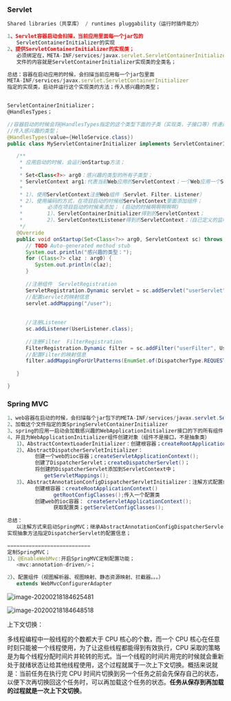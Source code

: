 ### Servlet

```javascript
Shared libraries（共享库） / runtimes pluggability（运行时插件能力）

1、Servlet容器启动会扫描，当前应用里面每一个jar包的
   ServletContainerInitializer的实现
2、提供ServletContainerInitializer的实现类；
   必须绑定在，META-INF/services/javax.servlet.ServletContainerInitializer
   文件的内容就是ServletContainerInitializer实现类的全类名；

总结：容器在启动应用的时候，会扫描当前应用每一个jar包里面
META-INF/services/javax.servlet.ServletContainerInitializer
指定的实现类，启动并运行这个实现类的方法；传入感兴趣的类型；


ServletContainerInitializer；
@HandlesTypes；
```





```java
//容器启动的时候会将@HandlesTypes指定的这个类型下面的子类（实现类，子接口等）传递过来；
//传入感兴趣的类型；
@HandlesTypes(value={HelloService.class})
public class MyServletContainerInitializer implements ServletContainerInitializer {

   /**
    * 应用启动的时候，会运行onStartup方法；
    * 
    * Set<Class<?>> arg0：感兴趣的类型的所有子类型；
    * ServletContext arg1:代表当前Web应用的ServletContext；一个Web应用一个ServletContext；
    * 
    * 1）、使用ServletContext注册Web组件（Servlet、Filter、Listener）
    * 2）、使用编码的方式，在项目启动的时候给ServletContext里面添加组件；
    *        必须在项目启动的时候来添加； (启动的时候啊啊啊啊啊)
    *        1）、ServletContainerInitializer得到的ServletContext；
    *        2）、ServletContextListener得到的ServletContext；（自己定义的监听器）
    */
   @Override
   public void onStartup(Set<Class<?>> arg0, ServletContext sc) throws ServletException {
      // TODO Auto-generated method stub
      System.out.println("感兴趣的类型：");
      for (Class<?> claz : arg0) {
         System.out.println(claz);
      }
      
      //注册组件  ServletRegistration  
      ServletRegistration.Dynamic servlet = sc.addServlet("userServlet", new UserServlet());
      //配置servlet的映射信息
      servlet.addMapping("/user");
      
      
      //注册Listener
      sc.addListener(UserListener.class);
      
      //注册Filter  FilterRegistration
      FilterRegistration.Dynamic filter = sc.addFilter("userFilter", UserFilter.class);
      //配置Filter的映射信息
      filter.addMappingForUrlPatterns(EnumSet.of(DispatcherType.REQUEST), true, "/*");
      
   }

}
```





### Spring MVC

```java
1、web容器在启动的时候，会扫描每个jar包下的META-INF/services/javax.servlet.ServletContainerInitializer
2、加载这个文件指定的类SpringServletContainerInitializer
3、spring的应用一启动会加载感兴趣的WebApplicationInitializer接口的下的所有组件；
4、并且为WebApplicationInitializer组件创建对象（组件不是接口，不是抽象类）
   1）、AbstractContextLoaderInitializer：创建根容器；createRootApplicationContext()；
   2）、AbstractDispatcherServletInitializer：
         创建一个web的ioc容器；createServletApplicationContext();
         创建了DispatcherServlet；createDispatcherServlet()；
         将创建的DispatcherServlet添加到ServletContext中；
            getServletMappings();
   3）、AbstractAnnotationConfigDispatcherServletInitializer：注解方式配置的DispatcherServlet初始化器
         创建根容器：createRootApplicationContext()
               getRootConfigClasses();传入一个配置类
         创建web的ioc容器： createServletApplicationContext();
               获取配置类；getServletConfigClasses();
   
总结：
   以注解方式来启动SpringMVC；继承AbstractAnnotationConfigDispatcherServletInitializer；
实现抽象方法指定DispatcherServlet的配置信息；

===========================
定制SpringMVC；
1）、@EnableWebMvc:开启SpringMVC定制配置功能；
   <mvc:annotation-driven/>；

2）、配置组件（视图解析器、视图映射、静态资源映射、拦截器。。。）
   extends WebMvcConfigurerAdapter

```



![image-20200218184625481](C:\Users\垫\AppData\Roaming\Typora\typora-user-images\image-20200218184625481.png)

![image-20200218184648518](C:\Users\垫\AppData\Roaming\Typora\typora-user-images\image-20200218184648518.png)





上下文切换：

多线程编程中一般线程的个数都大于 CPU 核心的个数，而一个 CPU 核心在任意时刻只能被一个线程使用，为了让这些线程都能得到有效执行，CPU 采取的策略是为每个线程分配时间片并轮转的形式。当一个线程的时间片用完的时候就会重新处于就绪状态让给其他线程使用，这个过程就属于一次上下文切换。概括来说就是：当前任务在执行完 CPU 时间片切换到另一个任务之前会先保存自己的状态，以便下次再切换回这个任务时，可以再加载这个任务的状态。**任务从保存到再加载的过程就是一次上下文切换**。